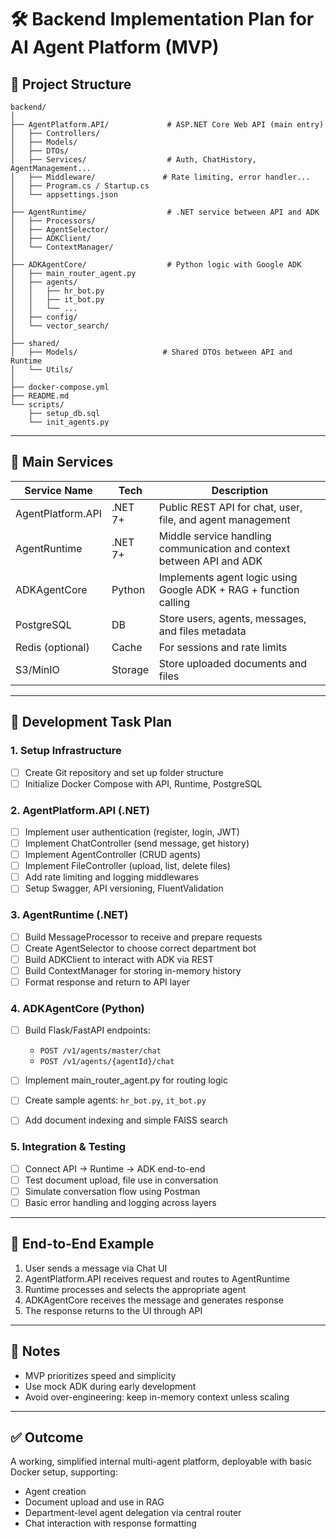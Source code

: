 # 🛠️ Backend Implementation Plan for AI Agent Platform (MVP)

## 📁 Project Structure

```plaintext
backend/
│
├── AgentPlatform.API/             # ASP.NET Core Web API (main entry)
│   ├── Controllers/
│   ├── Models/
│   ├── DTOs/
│   ├── Services/                  # Auth, ChatHistory, AgentManagement...
│   ├── Middleware/               # Rate limiting, error handler...
│   ├── Program.cs / Startup.cs
│   └── appsettings.json
│
├── AgentRuntime/                  # .NET service between API and ADK
│   ├── Processors/
│   ├── AgentSelector/
│   ├── ADKClient/
│   └── ContextManager/
│
├── ADKAgentCore/                  # Python logic with Google ADK
│   ├── main_router_agent.py
│   ├── agents/
│   │   ├── hr_bot.py
│   │   ├── it_bot.py
│   │   └── ...
│   ├── config/
│   └── vector_search/
│
├── shared/
│   ├── Models/                   # Shared DTOs between API and Runtime
│   └── Utils/
│
├── docker-compose.yml
├── README.md
└── scripts/
    ├── setup_db.sql
    └── init_agents.py
```

---

## 🧩 Main Services

| Service Name      | Tech    | Description                                                           |
| ----------------- | ------- | --------------------------------------------------------------------- |
| AgentPlatform.API | .NET 7+ | Public REST API for chat, user, file, and agent management            |
| AgentRuntime      | .NET 7+ | Middle service handling communication and context between API and ADK |
| ADKAgentCore      | Python  | Implements agent logic using Google ADK + RAG + function calling      |
| PostgreSQL        | DB      | Store users, agents, messages, and files metadata                     |
| Redis (optional)  | Cache   | For sessions and rate limits                                          |
| S3/MinIO          | Storage | Store uploaded documents and files                                    |

---

## 📌 Development Task Plan

### 1. Setup Infrastructure

* [ ] Create Git repository and set up folder structure
* [ ] Initialize Docker Compose with API, Runtime, PostgreSQL

### 2. AgentPlatform.API (.NET)

* [ ] Implement user authentication (register, login, JWT)
* [ ] Implement ChatController (send message, get history)
* [ ] Implement AgentController (CRUD agents)
* [ ] Implement FileController (upload, list, delete files)
* [ ] Add rate limiting and logging middlewares
* [ ] Setup Swagger, API versioning, FluentValidation

### 3. AgentRuntime (.NET)

* [ ] Build MessageProcessor to receive and prepare requests
* [ ] Create AgentSelector to choose correct department bot
* [ ] Build ADKClient to interact with ADK via REST
* [ ] Build ContextManager for storing in-memory history
* [ ] Format response and return to API layer

### 4. ADKAgentCore (Python)

* [ ] Build Flask/FastAPI endpoints:

  * `POST /v1/agents/master/chat`
  * `POST /v1/agents/{agentId}/chat`
* [ ] Implement main\_router\_agent.py for routing logic
* [ ] Create sample agents: `hr_bot.py`, `it_bot.py`
* [ ] Add document indexing and simple FAISS search

### 5. Integration & Testing

* [ ] Connect API → Runtime → ADK end-to-end
* [ ] Test document upload, file use in conversation
* [ ] Simulate conversation flow using Postman
* [ ] Basic error handling and logging across layers

---

## 🧪 End-to-End Example

1. User sends a message via Chat UI
2. AgentPlatform.API receives request and routes to AgentRuntime
3. Runtime processes and selects the appropriate agent
4. ADKAgentCore receives the message and generates response
5. The response returns to the UI through API

---

## 🎯 Notes

* MVP prioritizes speed and simplicity
* Use mock ADK during early development
* Avoid over-engineering: keep in-memory context unless scaling

---

## ✅ Outcome

A working, simplified internal multi-agent platform, deployable with basic Docker setup, supporting:

* Agent creation
* Document upload and use in RAG
* Department-level agent delegation via central router
* Chat interaction with response formatting
